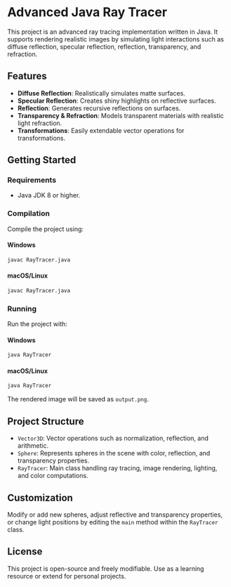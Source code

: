 # Advanced Java Ray Tracer

This project is an advanced ray tracing implementation written in Java. It supports rendering realistic images by simulating light interactions such as diffuse reflection, specular reflection, reflection, transparency, and refraction.

## Features

- **Diffuse Reflection**: Realistically simulates matte surfaces.
- **Specular Reflection**: Creates shiny highlights on reflective surfaces.
- **Reflection**: Generates recursive reflections on surfaces.
- **Transparency & Refraction**: Models transparent materials with realistic light refraction.
- **Transformations**: Easily extendable vector operations for transformations.

## Getting Started

### Requirements
- Java JDK 8 or higher.

### Compilation
Compile the project using:

#### Windows
```cmd
javac RayTracer.java
```

#### macOS/Linux
```bash
javac RayTracer.java
```

### Running
Run the project with:

#### Windows
```cmd
java RayTracer
```

#### macOS/Linux
```bash
java RayTracer
```

The rendered image will be saved as `output.png`.

## Project Structure

- `Vector3D`: Vector operations such as normalization, reflection, and arithmetic.
- `Sphere`: Represents spheres in the scene with color, reflection, and transparency properties.
- `RayTracer`: Main class handling ray tracing, image rendering, lighting, and color computations.

## Customization

Modify or add new spheres, adjust reflective and transparency properties, or change light positions by editing the `main` method within the `RayTracer` class.

## License

This project is open-source and freely modifiable. Use as a learning resource or extend for personal projects.
